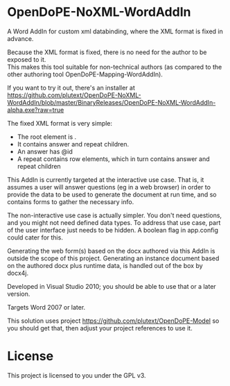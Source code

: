 # OpenDoPE-NoXML-WordAddIn
A Word AddIn for custom xml databinding, where the XML format is fixed in advance.

Because the XML format is fixed, there is no need for the author to be exposed to it.  
This makes this tool suitable for non-technical authors (as compared to the other authoring
tool OpenDoPE-Mapping-WordAddIn).

If you want to try it out, there's an installer at https://github.com/plutext/OpenDoPE-NoXML-WordAddIn/blob/master/BinaryReleases/OpenDoPE-NoXML-WordAddIn-alpha.exe?raw=true

The fixed XML format is very simple:

- The root element is <answers>. 
- It contains answer and repeat children.
- An answer has @id
- A repeat contains row elements, which in turn contains answer and repeat children

This AddIn is currently targeted at the interactive use case.  That is, it assumes
a user will answer questions (eg in a web browser) in order to provide the data
to be used to generate the document at run time, and so contains forms to gather the
necessary info.  

The non-interactive use case is actually simpler.  You don't need questions, and
you might not need defined data types. To address that use case,
part of the user interface just needs to be hidden.  A boolean flag in app.config could
cater for this.

Generating the web form(s) based on the docx authored via this AddIn is outside the scope
of this project. Generating an instance document based on the authored docx plus runtime 
data, is handled out of the box by docx4j.

Developed in Visual Studio 2010; you should be able to use that or a later version.

Targets Word 2007 or later.

This solution uses project https://github.com/plutext/OpenDoPE-Model
so you should get that, then adjust your project references to use it.

# License

This project is licensed to you under the GPL v3.
